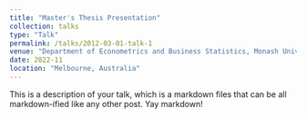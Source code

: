 ```yaml
---
title: "Master's Thesis Presentation"
collection: talks
type: "Talk"
permalink: /talks/2012-03-01-talk-1
venue: "Department of Econometrics and Business Statistics, Monash University"
date: 2022-11
location: "Melbourne, Australia"
---
```


This is a description of your talk, which is a markdown files that can be all markdown-ified like any other post. Yay markdown!
